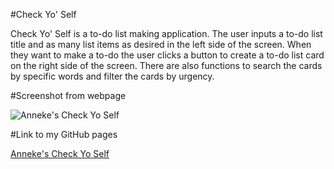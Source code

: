 #Check Yo' Self


Check Yo' Self is a to-do list making application.  The user inputs a to-do list title and as many list items as desired in the left side of the screen.  When they want to make a to-do the user clicks a button to create a to-do list card on the right side of the screen.  There are also functions to search the cards by specific words and filter the cards by urgency.



#Screenshot from webpage

![Anneke's Check Yo Self]()


#Link to my GitHub pages

[Anneke's Check Yo Self](https://annekemcgrady.github.io/CheckYoSelf/)